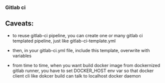 ### Gitlab ci
## Caveats:
* to reuse gitlab-ci pipeline, you can create one or many gitlab ci templated pipeline, just like gitlab-ci-template.yml

* then, in your gitlab-ci.yml file, include this template, overwrite with variables

* from time to time, when you want build docker image from dockernized gitlab runner, you have to set DOCKER_HOST env var so that docker client cli like dokcer build can talk to localhost docker daemon
